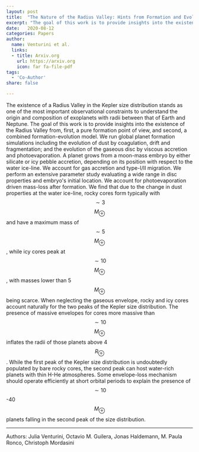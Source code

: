 ```yaml
---
layout: post
title:  "The Nature of the Radius Valley: Hints from Formation and Evolution Models"
excerpt: "The goal of this work is to provide insights into the existence of the Radius Valley from, first, a pure formation point of view, and second, a combined formation-evolution model. We run global planet formation simulations including the evolution of dust by coagulation, drift and fragmentation; and the evolution of the gaseous disc by viscous accretion and photoevaporation."
date:   2020-08-12
categories: Papers
author:
  name: Venturini et al.
  links:
  - title: Arxiv.org
    url: https://arxiv.org
    icon: far fa-file-pdf
tags:
  - 'Co-Author'
share: false

---
```

The existence of a Radius Valley in the Kepler size distribution stands as one of the most important observational constraints to understand the origin and composition of exoplanets with radii between that of Earth and Neptune. The goal of this work is to provide insights into the existence of the Radius Valley from, first, a pure formation point of view, and second, a combined formation-evolution model. We run global planet formation simulations including the evolution of dust by coagulation, drift and fragmentation; and the evolution of the gaseous disc by viscous accretion and photoevaporation. A planet grows from a moon-mass embryo by either silicate or icy pebble accretion, depending on its position with respect to the water ice-line. We account for gas accretion and type-I/II migration. We perform an extensive parameter study evaluating a wide range in disc properties and embryo's initial location. We account for photoevaporation driven mass-loss after formation. We find that due to the change in dust properties at the water ice-line, rocky cores form typically with $$\sim3$$ $$M_\oplus$$ and have a maximum mass of $$\sim 5$$ $$M_\oplus$$ , while icy cores peak at $$\sim 10$$ $$M_\oplus$$ , with masses lower than 5 $$M_\oplus$$  being scarce. When neglecting the gaseous envelope, rocky and icy cores account naturally for the two peaks of the Kepler size distribution. The presence of massive envelopes for cores more massive than $$\sim 10$$ $$M_\oplus$$  inflates the radii of those planets above 4 $$R_\oplus$$. While the first peak of the Kepler size distribution is undoubtedly populated by bare rocky cores, the second peak can host water-rich planets with thin H-He atmospheres. Some envelope-loss mechanism should operate efficiently at short orbital periods to explain the presence of $$\sim 10$$-40 $$M_\oplus$$  planets falling in the second peak of the size distribution.     

---

Authors: Julia Venturini, Octavio M. Guilera, Jonas Haldemann, M. Paula Ronco, Christoph Mordasini